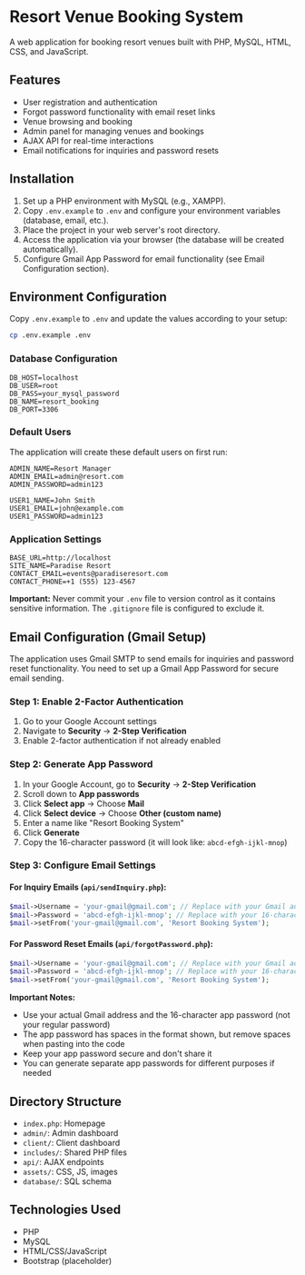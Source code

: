 # Resort Venue Booking System

A web application for booking resort venues built with PHP, MySQL, HTML, CSS, and JavaScript.

## Features

- User registration and authentication
- Forgot password functionality with email reset links
- Venue browsing and booking
- Admin panel for managing venues and bookings
- AJAX API for real-time interactions
- Email notifications for inquiries and password resets

## Installation

1. Set up a PHP environment with MySQL (e.g., XAMPP).
2. Copy `.env.example` to `.env` and configure your environment variables (database, email, etc.).
3. Place the project in your web server's root directory.
4. Access the application via your browser (the database will be created automatically).
5. Configure Gmail App Password for email functionality (see Email Configuration section).

## Environment Configuration

Copy `.env.example` to `.env` and update the values according to your setup:

```bash
cp .env.example .env
```

### Database Configuration
```env
DB_HOST=localhost
DB_USER=root
DB_PASS=your_mysql_password
DB_NAME=resort_booking
DB_PORT=3306
```

### Default Users
The application will create these default users on first run:
```env
ADMIN_NAME=Resort Manager
ADMIN_EMAIL=admin@resort.com
ADMIN_PASSWORD=admin123

USER1_NAME=John Smith
USER1_EMAIL=john@example.com
USER1_PASSWORD=admin123
```

### Application Settings
```env
BASE_URL=http://localhost
SITE_NAME=Paradise Resort
CONTACT_EMAIL=events@paradiseresort.com
CONTACT_PHONE=+1 (555) 123-4567
```

**Important:** Never commit your `.env` file to version control as it contains sensitive information. The `.gitignore` file is configured to exclude it.

## Email Configuration (Gmail Setup)

The application uses Gmail SMTP to send emails for inquiries and password reset functionality. You need to set up a Gmail App Password for secure email sending.

### Step 1: Enable 2-Factor Authentication
1. Go to your Google Account settings
2. Navigate to **Security** → **2-Step Verification**
3. Enable 2-factor authentication if not already enabled

### Step 2: Generate App Password
1. In your Google Account, go to **Security** → **2-Step Verification**
2. Scroll down to **App passwords**
3. Click **Select app** → Choose **Mail**
4. Click **Select device** → Choose **Other (custom name)**
5. Enter a name like "Resort Booking System"
6. Click **Generate**
7. Copy the 16-character password (it will look like: `abcd-efgh-ijkl-mnop`)

### Step 3: Configure Email Settings

#### For Inquiry Emails (`api/sendInquiry.php`):
```php
$mail->Username = 'your-gmail@gmail.com'; // Replace with your Gmail address
$mail->Password = 'abcd-efgh-ijkl-mnop'; // Replace with your 16-character app password
$mail->setFrom('your-gmail@gmail.com', 'Resort Booking System');
```

#### For Password Reset Emails (`api/forgotPassword.php`):
```php
$mail->Username = 'your-gmail@gmail.com'; // Replace with your Gmail address
$mail->Password = 'abcd-efgh-ijkl-mnop'; // Replace with your 16-character app password
$mail->setFrom('your-gmail@gmail.com', 'Resort Booking System');
```

**Important Notes:**
- Use your actual Gmail address and the 16-character app password (not your regular password)
- The app password has spaces in the format shown, but remove spaces when pasting into the code
- Keep your app password secure and don't share it
- You can generate separate app passwords for different purposes if needed

## Directory Structure

- `index.php`: Homepage
- `admin/`: Admin dashboard
- `client/`: Client dashboard
- `includes/`: Shared PHP files
- `api/`: AJAX endpoints
- `assets/`: CSS, JS, images
- `database/`: SQL schema

## Technologies Used

- PHP
- MySQL
- HTML/CSS/JavaScript
- Bootstrap (placeholder)